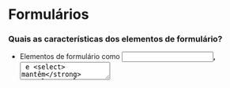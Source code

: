 # Formulários

### Quais as características dos elementos de formulário?
* Elementos de formulário como **<input>, <textarea> e <select> mantêm**  aturalmente algum **estado interno**;
* O estado interno do elemento não afeta o estado do React e portanto esse componente **não é controlado pelo React por padrão**;
* O elemento form têm **comportamento padrão de navegação** para uma nova página.

![Alt text](image.png)

### O que é um componente controlado?
- Um input cujo o **valor é controlado pelo React** é chamado de **componente controlado** (controlled component);
- O estado React é **única fonte da verdade**

![Alt text](image-1.png)

### Como controlar uma entrada com uma variável de estado
- Um input não controlado **não tem um propriedade value** ou possui um valor undefined;
- Para renderizar um input controlado, **passe a propriedade value para ele**. O
React forçará o input a sempre ter o valor que você passou.

![Alt text](image-2.png)

### Como evitar o comportamento padrão de navegação para outra página?

![Alt text](image-3.png)

### Manipulandomultiplos input
![Alt text](image-4.png)

### Validando os dados
![Alt text](image-5.png)




https://formik.org/
https://react-hook-form.com/